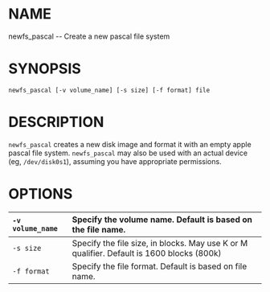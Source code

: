 # NAME #

newfs\_pascal -- Create a new pascal file system

# SYNOPSIS #

`newfs_pascal [-v volume_name] [-s size] [-f format] file`

# DESCRIPTION #

`newfs_pascal` creates a new disk image and format it with an empty apple pascal file system.  `newfs_pascal` may also be used with an actual device (eg, `/dev/disk0s1`), assuming you have appropriate permissions.

# OPTIONS #

| `-v volume_name` | Specify the volume name. Default is based on the file name. |
|:-----------------|:------------------------------------------------------------|
| `-s size` | Specify the file size, in blocks.  May use K or M qualifier.  Default is 1600 blocks (800k) |
| `-f format` | Specify the file format.  Default is based on file name. |
